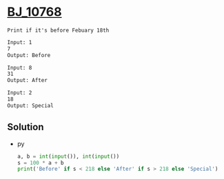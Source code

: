 # [BJ_10768](https://acmicpc.net/problem/10768)

```en
Print if it's before Febuary 18th
```

```txt
Input: 1
7
Output: Before

Input: 8
31
Output: After

Input: 2
18
Output: Special
```

## Solution

* py

  ```py
  a, b = int(input()), int(input())
  s = 100 * a + b
  print('Before' if s < 218 else 'After' if s > 218 else 'Special')
  ```
